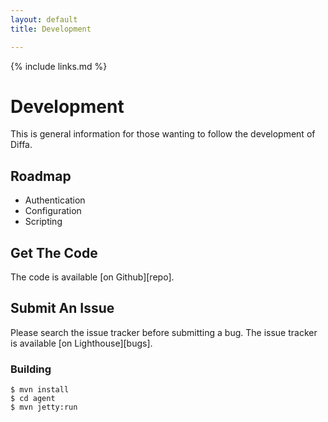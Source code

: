 ```yaml
---
layout: default
title: Development

---
```


{% include links.md %}

# Development

This is general information for those wanting to follow the development of Diffa.

## Roadmap

* Authentication
* Configuration
* Scripting


## Get The Code

The code is available [on Github][repo].

## Submit An Issue

Please search the issue tracker before submitting a bug. The issue tracker is available [on Lighthouse][bugs].

### Building

	$ mvn install
	$ cd agent
	$ mvn jetty:run

